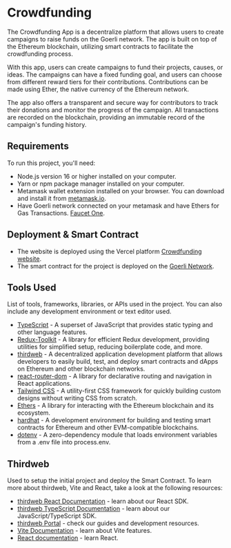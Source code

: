 # Crowdfunding

The Crowdfunding App is a decentralize platform that allows users to create campaigns to raise funds on the Goerli network. The app is built on top of the Ethereum blockchain, utilizing smart contracts to facilitate the crowdfunding process.

With this app, users can create campaigns to fund their projects, causes, or ideas. The campaigns can have a fixed funding goal, and users can choose from different reward tiers for their contributions. Contributions can be made using Ether, the native currency of the Ethereum network.

The app also offers a transparent and secure way for contributors to track their donations and monitor the progress of the campaign. All transactions are recorded on the blockchain, providing an immutable record of the campaign's funding history.

<!-- ADD IMAGES HERE -->

## Requirements

To run this project, you'll need:

- Node.js version 16 or higher installed on your computer.
- Yarn or npm package manager installed on your computer.
- Metamask wallet extension installed on your browser. You can download and install it from [metamask.io](https://metamask.io/).
- Have Goerli network connected on your metamask and have Ethers for Gas Transactions. [Faucet One](https://goerlifaucet.com/).

## Deployment & Smart Contract

- The website is deployed using the Vercel platform [Crowdfunding website]().
- The smart contract for the project is deployed on the [Goerli Network](https://goerli.etherscan.io/address/0xEb74a94E5431Ac5E1521744AA6e545Be27f42f17).

## Tools Used

List of tools, frameworks, libraries, or APIs used in the project. You can also include any development environment or text editor used.

- [TypeScript](https://www.typescriptlang.org/) - A superset of JavaScript that provides static typing and other language features.
- [Redux-Toolkit](https://redux-toolkit.js.org/) - A library for efficient Redux development, providing utilities for simplified setup, reducing boilerplate code, and more.
- [thirdweb](https://thirdweb.com/) - A decentralized application development platform that allows developers to easily build, test, and deploy smart contracts and dApps on Ethereum and other blockchain networks.
- [react-router-dom](https://reactrouter.com/en/6.10.0) - A library for declarative routing and navigation in React applications.
- [Tailwind CSS](https://tailwindcss.com/) - A utility-first CSS framework for quickly building custom designs without writing CSS from scratch.
- [Ethers](https://docs.ethers.io/v5/) - A library for interacting with the Ethereum blockchain and its ecosystem.
- [hardhat](https://hardhat.org/) - A development environment for building and testing smart contracts for Ethereum and other EVM-compatible blockchains.
- [dotenv](https://github.com/motdotla/dotenv) - A zero-dependency module that loads environment variables from a .env file into process.env.

## Thirdweb

Used to setup the initial project and deploy the Smart Contract.
To learn more about thirdweb, Vite and React, take a look at the following resources:

- [thirdweb React Documentation](https://docs.thirdweb.com/react) - learn about our React SDK.
- [thirdweb TypeScript Documentation](https://docs.thirdweb.com/react) - learn about our JavaScript/TypeScript SDK.
- [thirdweb Portal](https://docs.thirdweb.com/react) - check our guides and development resources.
- [Vite Documentation](https://vitejs.dev/guide/) - learn about Vite features.
- [React documentation](https://reactjs.org/) - learn React.
